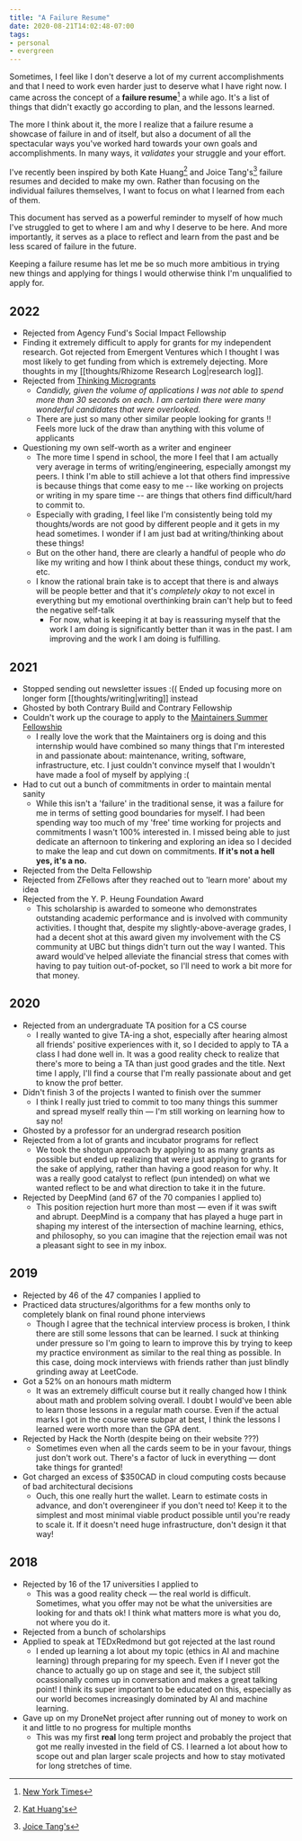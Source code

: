 ```yaml
---
title: "A Failure Resume"
date: 2020-08-21T14:02:48-07:00
tags:
- personal
- evergreen
---
```


Sometimes, I feel like I don't deserve a lot of my current accomplishments and that I need to work even harder just to deserve what I have right now. I came across the concept of a **failure resume**[^1] a while ago. It's a list of things that didn't exactly go according to plan, and the lessons learned.

The more I think about it, the more I realize that a failure resume a showcase of failure in and of itself, but also a document of all the spectacular ways you've worked hard towards your own goals and accomplishments. In many ways, it *validates* your struggle and your effort.

I've recently been inspired by both Kate Huang[^2] and Joice Tang's[^3] failure resumes and decided to make my own. Rather than focusing on the individual failures themselves, I want to focus on what I learned from each of them. 

This document has served as a powerful reminder to myself of how much I've struggled to get to where I am and why I deserve to be here. And more importantly, it serves as a place to reflect and learn from the past and be less scared of failure in the future.

Keeping a failure resume has let me be so much more ambitious in trying new things and applying for things I would otherwise think I'm unqualified to apply for.

## 2022

- Rejected from Agency Fund's Social Impact Fellowship
- Finding it extremely difficult to apply for grants for my independent research. Got rejected from Emergent Ventures which I thought I was most likely to get funding from which is extremely dejecting. More thoughts in my [[thoughts/Rhizome Research Log|research log]].
- Rejected from [Thinking Microgrants](https://twitter.com/sariazout/status/1571871089713680386)
	- *Candidly, given the volume of applications I was not able to spend more than 30 seconds on each. I am certain there were many wonderful candidates that were overlooked.*
	- There are just so many other similar people looking for grants !! Feels more luck of the draw than anything with this volume of applicants
- Questioning my own self-worth as a writer and engineer
	- The more time I spend in school, the more I feel that I am actually very average in terms of writing/engineering, especially amongst my peers. I think I'm able to still achieve a lot that others find impressive is because things that come easy to me -- like working on projects or writing in my spare time -- are things that others find difficult/hard to commit to.
	- Especially with grading, I feel like I'm consistently being told my thoughts/words are not good by different people and it gets in my head sometimes. I wonder if I am just bad at writing/thinking about these things!
	- But on the other hand, there are clearly a handful of people who *do* like my writing and how I think about these things, conduct my work, etc.
	- I know the rational brain take is to accept that there is and always will be people better and that it's *completely okay* to not excel in everything but my emotional overthinking brain can't help but to feed the negative self-talk
		- For now, what is keeping it at bay is reassuring myself that the work I am doing is significantly better than it was in the past. I am improving and the work I am doing is fulfilling.

## 2021

* Stopped sending out newsletter issues :(( Ended up focusing more on longer form [[thoughts/writing|writing]] instead
* Ghosted by both Contrary Build and Contrary Fellowship
* Couldn't work up the courage to apply to the [Maintainers Summer Fellowship](https://themaintainers.org/summer-fellow)
	* I really love the work that the Maintainers org is doing and this internship would have combined so many things that I'm interested in and passionate about: maintenance, writing, software, infrastructure, etc. I just couldn't convince myself that I wouldn't have made a fool of myself by applying :(
* Had to cut out a bunch of commitments in order to maintain mental sanity
  * While this isn't a 'failure' in the traditional sense, it was a failure for me in terms of setting good boundaries for myself. I had been spending way too much of my 'free' time working for projects and commitments I wasn't 100% interested in. I missed being able to just dedicate an afternoon to tinkering and exploring an idea so I decided to make the leap and cut down on commitments. **If it's not a hell yes, it's a no.**
* Rejected from the Delta Fellowship
* Rejected from ZFellows after they reached out to 'learn more' about my idea
* Rejected from the Y. P. Heung Foundation Award
  * This scholarship is awarded to someone who demonstrates outstanding academic performance and is involved with community activities. I thought that, despite my slightly-above-average grades, I had a decent shot at this award given my involvement with the CS community at UBC but things didn't turn out the way I wanted. This award would've helped alleviate the financial stress that comes with having to pay tuition out-of-pocket, so I'll need to work a bit more for that money.

## 2020

* Rejected from an undergraduate TA position for a CS course
  * I really wanted to give TA-ing a shot, especially after hearing almost all friends' positive experiences with it, so I decided to apply to TA a class I had done well in. It was a good reality check to realize that there's more to being a TA than just good grades and the title. Next time I apply, I'll find a course that I'm really passionate about and get to know the prof better.
* Didn't finish 3 of the projects I wanted to finish over the summer
  * I think I really just tried to commit to too many things this summer and spread myself really thin &mdash; I'm still working on learning how to say no!
* Ghosted by a professor for an undergrad research position
* Rejected from a lot of grants and incubator programs for reflect
  * We took the shotgun approach by applying to as many grants as possible but ended up realizing that were just applying to grants for the sake of applying, rather than having a good reason for why. It was a really good catalyst to reflect (pun intended) on what we wanted reflect to be and what direction to take it in the future.
* Rejected by DeepMind (and 67 of the 70 companies I applied to)
  * This position rejection hurt more than most &mdash; even if it was swift and abrupt. DeepMind is a company that has played a huge part in shaping my interest of the intersection of machine learning, ethics, and philosophy, so you can imagine that the rejection email was not a pleasant sight to see in my inbox.

## 2019

* Rejected by 46 of the 47 companies I applied to
* Practiced data structures/algorithms for a few months only to completely blank on final round phone interviews
  * Though I agree that the technical interview process is broken, I think there are still some lessons that can be learned. I suck at thinking under pressure so I'm going to learn to improve this by trying to keep my practice environment as similar to the real thing as possible. In this case, doing mock interviews with friends rather than just blindly grinding away at LeetCode.
* Got a 52% on an honours math midterm
  * It was an extremely difficult course but it really changed how I think about math and problem solving overall. I doubt I would've been able to learn those lessons in a regular math course. Even if the actual marks I got in the course were subpar at best, I think the lessons I learned were worth more than the GPA dent.
* Rejected by Hack the North (despite being on their website ???)
  * Sometimes even when all the cards seem to be in your favour, things just don't work out. There's a factor of luck in everything &mdash; dont take things for granted!
* Got charged an excess of $350CAD in cloud computing costs because of bad architectural decisions
  * Ouch, this one really hurt the wallet. Learn to estimate costs in advance, and don't overengineer if you don't need to! Keep it to the simplest and most minimal viable product possible until you're ready to scale it. If it doesn't need huge infrastructure, don't design it that way!

## 2018

* Rejected by 16 of the 17 universities I applied to
  * This was a good reality check &mdash; the real world is difficult. Sometimes, what you offer may not be what the universities are looking for and thats ok! I think what matters more is what you do, not where you do it.
* Rejected from a bunch of scholarships
* Applied to speak at TEDxRedmond but got rejected at the last round
  * I ended up learning a lot about my topic (ethics in AI and machine learning) through preparing for my speech. Even if I never got the chance to actually go up on stage and see it, the subject still ocassionally comes up in conversation and makes a great talking point! I think its super important to be educated on this, especially as our world becomes increasingly dominated by AI and machine learning.
* Gave up on my DroneNet project after running out of money to work on it and little to no progress for multiple months
  * This was my first **real** long term project and probably the project that got me really invested in the field of CS. I learned a lot about how to scope out and plan larger scale projects and how to stay motivated for long stretches of time.

[^1]: [New York Times](https://www.nytimes.com/2019/02/03/smarter-living/failure-resume.html)
[^2]: [Kat Huang's](https://www.katmh.com/fail/)
[^3]: [Joice Tang's](https://www.notion.so/failure-resume-5e67efb72dfe4f4896bc812ed94dc098)